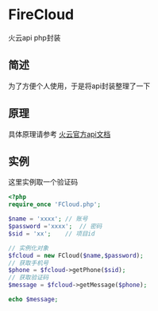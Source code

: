 # FireCloud
火云api php封装

## 简述
为了方便个人使用，于是将api封装整理了一下

## 原理
具体原理请参考 [火云官方api文档](http://download.huoyun888.cn/api.html)

## 实例
这里实例取一个验证码
```php
<?php
require_once 'FCloud.php';

$name = 'xxxx'; // 账号
$password ='xxxx';  // 密码
$sid = 'xx';    // 项目id

// 实例化对象
$fcloud = new FCloud($name,$password);
// 获取手机号
$phone = $fcloud->getPhone($sid);
// 获取验证码
$message = $fcloud->getMessage($phone);

echo $message;
```